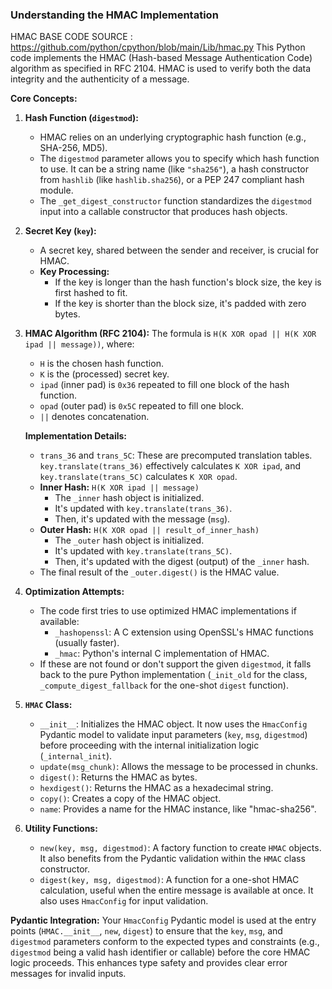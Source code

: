 ### Understanding the HMAC Implementation
HMAC BASE CODE SOURCE : https://github.com/python/cpython/blob/main/Lib/hmac.py 
This Python code implements the HMAC (Hash-based Message Authentication Code) algorithm as specified in RFC 2104. HMAC is used to verify both the data integrity and the authenticity of a message.

**Core Concepts:**

1.  **Hash Function (`digestmod`):**
    *   HMAC relies on an underlying cryptographic hash function (e.g., SHA-256, MD5).
    *   The `digestmod` parameter allows you to specify which hash function to use. It can be a string name (like `"sha256"`), a hash constructor from `hashlib` (like `hashlib.sha256`), or a PEP 247 compliant hash module.
    *   The `_get_digest_constructor` function standardizes the `digestmod` input into a callable constructor that produces hash objects.

2.  **Secret Key (`key`):**
    *   A secret key, shared between the sender and receiver, is crucial for HMAC.
    *   **Key Processing:**
        *   If the key is longer than the hash function's block size, the key is first hashed to fit.
        *   If the key is shorter than the block size, it's padded with zero bytes.

3.  **HMAC Algorithm (RFC 2104):**
    The formula is `H(K XOR opad || H(K XOR ipad || message))`, where:
    *   `H` is the chosen hash function.
    *   `K` is the (processed) secret key.
    *   `ipad` (inner pad) is `0x36` repeated to fill one block of the hash function.
    *   `opad` (outer pad) is `0x5C` repeated to fill one block.
    *   `||` denotes concatenation.

    **Implementation Details:**
    *   `trans_36` and `trans_5C`: These are precomputed translation tables. `key.translate(trans_36)` effectively calculates `K XOR ipad`, and `key.translate(trans_5C)` calculates `K XOR opad`.
    *   **Inner Hash:** `H(K XOR ipad || message)`
        *   The `_inner` hash object is initialized.
        *   It's updated with `key.translate(trans_36)`.
        *   Then, it's updated with the message (`msg`).
    *   **Outer Hash:** `H(K XOR opad || result_of_inner_hash)`
        *   The `_outer` hash object is initialized.
        *   It's updated with `key.translate(trans_5C)`.
        *   Then, it's updated with the digest (output) of the `_inner` hash.
    *   The final result of the `_outer.digest()` is the HMAC value.

4.  **Optimization Attempts:**
    *   The code first tries to use optimized HMAC implementations if available:
        *   `_hashopenssl`: A C extension using OpenSSL's HMAC functions (usually faster).
        *   `_hmac`: Python's internal C implementation of HMAC.
    *   If these are not found or don't support the given `digestmod`, it falls back to the pure Python implementation (`_init_old` for the class, `_compute_digest_fallback` for the one-shot `digest` function).

5.  **`HMAC` Class:**
    *   `__init__`: Initializes the HMAC object. It now uses the `HmacConfig` Pydantic model to validate input parameters (`key`, `msg`, `digestmod`) before proceeding with the internal initialization logic (`_internal_init`).
    *   `update(msg_chunk)`: Allows the message to be processed in chunks.
    *   `digest()`: Returns the HMAC as bytes.
    *   `hexdigest()`: Returns the HMAC as a hexadecimal string.
    *   `copy()`: Creates a copy of the HMAC object.
    *   `name`: Provides a name for the HMAC instance, like "hmac-sha256".

6.  **Utility Functions:**
    *   `new(key, msg, digestmod)`: A factory function to create `HMAC` objects. It also benefits from the Pydantic validation within the `HMAC` class constructor.
    *   `digest(key, msg, digestmod)`: A function for a one-shot HMAC calculation, useful when the entire message is available at once. It also uses `HmacConfig` for input validation.

**Pydantic Integration:**
Your `HmacConfig` Pydantic model is used at the entry points (`HMAC.__init__`, `new`, `digest`) to ensure that the `key`, `msg`, and `digestmod` parameters conform to the expected types and constraints (e.g., `digestmod` being a valid hash identifier or callable) before the core HMAC logic proceeds. This enhances type safety and provides clear error messages for invalid inputs.
